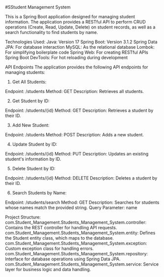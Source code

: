 #SStudent Management System

This is a Spring Boot application designed for managing student information. The application provides a RESTful API to perform CRUD operations (Create, Read, Update, Delete) on student records, as well as a search functionality to find students by name.


Technologies Used:
Java: Version 17
Spring Boot: Version 3.1.2
Spring Data JPA: For database interaction
MySQL: As the relational database
Lombok: For simplifying boilerplate code
Spring Web: For creating RESTful APIs
Spring Boot DevTools: For hot reloading during development


API Endpoints
The application provides the following API endpoints for managing students:

1. Get All Students:

Endpoint: /students
Method: GET
Description: Retrieves all students.

2. Get Student by ID:

Endpoint: /students/{id}
Method: GET
Description: Retrieves a student by their ID.

3. Add New Student:

Endpoint: /students
Method: POST
Description: Adds a new student.

4. Update Student by ID:

Endpoint: /students/{id}
Method: PUT
Description: Updates an existing student's information by ID.

5. Delete Student by ID:

Endpoint: /students/{id}
Method: DELETE
Description: Deletes a student by their ID.

6. Search Students by Name:

Endpoint: /students/search
Method: GET
Description: Searches for students whose names match the provided string.
Query Parameter: name


Project Structure:
com.Student_Management.Students_Management_System.controller: Contains the REST controller for handling API requests.
com.Student_Management.Students_Management_System.entity: Defines the Student entity class, which maps to the database.
com.Student_Management.Students_Management_System.exception: Custom exception class for handling errors.
com.Student_Management.Students_Management_System.repository: Interface for database operations using Spring Data JPA.
com.Student_Management.Students_Management_System.service: Service layer for business logic and data handling.
